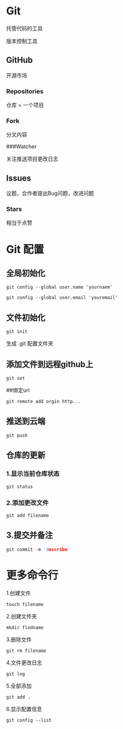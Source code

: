 # Git 

托管代码的工具

版本控制工具



## GitHub

开源市场



### Repositories

仓库 = 一个项目



### Fork

分叉内容



###Watcher

关注推送项目更改日志



## Issues

议题，合作者提出Bug问题，改进问题



### Stars

相当于点赞



# Git 配置

## 全局初始化

```
git config --global user.name 'yournaem'
```

```
git config --global user.email 'youremail'
```



## 文件初始化

```
git init
```

生成 .git 配置文件夹



## 添加文件到远程github上

```
git set 
```



##绑定url

```
git remote add orgin http...
```



## 推送到云端

```
git push
```



## 仓库的更新

### 1.显示当前仓库状态

```
git status
```



### 2.添加更改文件

```
git add filename
```



## 3.提交并备注

```c++
git commit -m 'describe'
```





# 更多命令行

1.创建文件

```
touch filename
```



2.创建文件夹

```c++
mkdir flodname
```



3.删除文件

```
git rm filename
```



4.文件更改日志

```
git log
```



5.全部添加

```
git add .
```



6.显示配置信息

```
git config --list
```

